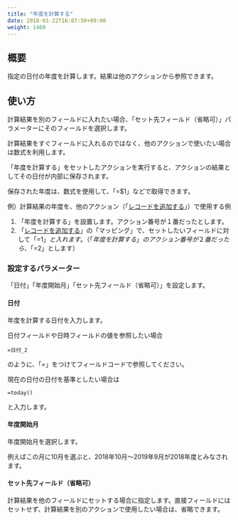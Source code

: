 ```yaml
---
title: "年度を計算する"
date: 2018-01-22T16:07:50+09:00
weight: 1460
---
```


## 概要

指定の日付の年度を計算します。結果は他のアクションから参照できます。

## 使い方

計算結果を別のフィールドに入れたい場合、「セット先フィールド（省略可）」パラメーターにそのフィールドを選択します。

計算結果をすぐフィールドに入れるのではなく、他のアクションで使いたい場合は数式を利用します。

「年度を計算する」をセットしたアクションを実行すると、アクションの結果としてその日付が内部に保存されます。

保存された年度は、数式を使用して、「=$1」などで取得できます。

例）計算結果の年度を、他のアクション（「[レコードを追加する](../../record/insert_record/)」）で使用する例

1. 「年度を計算する」を設置します。アクション番号が１番だったとします。
2. 「[レコードを追加する](../../record/insert_record/)」の「マッピング」で、セットしたいフィールドに対して「=$1」と入れます。
    （「年度を計算する」のアクション番号が２番だったら、「=$2」とします）

### 設定するパラメーター

「日付」「年度開始月」「セット先フィールド（省略可）」を設定します。

#### 日付

年度を計算する日付を入力します。

日付フィールドや日時フィールドの値を参照したい場合

```
=日付_2
```

のように、「=」をつけてフィールドコードで参照してください。

現在の日付の日付を基準としたい場合は

```
=today()
```

と入力します。

#### 年度開始月

年度開始月を選択します。

例えばこの月に10月を選ぶと、2018年10月～2019年9月が2018年度とみなされます。

#### セット先フィールド（省略可）

計算結果を他のフィールドにセットする場合に指定します。直接フィールドにはセットせず、計算結果を別のアクションで使用したい場合は、省略できます。
